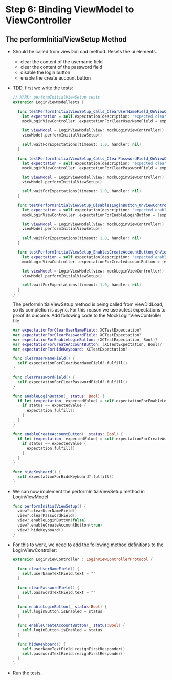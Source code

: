 # Step 6: Binding ViewModel to ViewController

## The performInitialViewSetup Method

- Should be called from viewDidLoad method. Resets the ui elements.

  - clear the content of the username field
  - clear the content of the password field
  - disable the login button
  - enable the create account button

- TDD, first we write the tests:

  ```swift
  // MARK: performInitialViewSetup tests
  extension LoginViewModelTests {
      
    func testPerformInitialViewSetup_Calls_ClearUserNameField_OnViewController() {
      let expectation = self.expectation(description: "expected clearUserNameField() to be called")
      mockLoginViewController!.expectationForClearUserNameField = expectation
  
      let viewModel = LoginViewModel(view: mockLoginViewController!)
      viewModel.performInitialViewSetup()
  
      self.waitForExpectations(timeout: 1.0, handler: nil)
    }
  
    func testPerformInitialViewSetup_Calls_ClearPasswordField_OnViewController() {
      let expectation = self.expectation(description: "expected clearPasswordField() to be called")
      mockLoginViewController!.expectationForClearPasswordField = expectation
  
      let viewModel = LoginViewModel(view: mockLoginViewController!)
      viewModel.performInitialViewSetup()
  
      self.waitForExpectations(timeout: 1.0, handler: nil)
    }
  
    func testPerformInitialViewSetup_DisablesLoginButton_OnViewController() {
      let expectation = self.expectation(description: "expected enableLoginButton(false) to be called")
      mockLoginViewController!.expectationForEnableLoginButton = (expectation, false)
  
      let viewModel = LoginViewModel(view: mockLoginViewController!)
      viewModel.performInitialViewSetup()
  
      self.waitForExpectations(timeout: 1.0, handler: nil)
    }
  
    func testPerformInitialViewSetup_EnablesCreateAccountButton_OnViewController() {
      let expectation = self.expectation(description: "expected enableCreateAccountButton(true) to be called")
      mockLoginViewController!.expectationForCreateAccountButton = (expectation, true)
  
      let viewModel = LoginViewModel(view: mockLoginViewController!)
      viewModel.performInitialViewSetup()
  
      self.waitForExpectations(timeout: 1.0, handler: nil)
    }
  }
  ```

  The performInitialViewSetup method is being called from viewDidLoad, so its completion is async. For this reason we use xctest expectations to proof its oucome.
  Add following code to the MockLoginViewController file

  ```swift
  var expectationForClearUserNameField: XCTestExpectation?
  var expectationForClearPasswordField: XCTestExpectation?
  var expectationForEnableLoginButton: (XCTestExpectation, Bool)?
  var expectationForCreateAccountButton: (XCTestExpectation, Bool)?
  var expectationForHideKeyboard: XCTestExpectation?
  
  func clearUserNameField() {
    self.expectationForClearUserNameField?.fulfill()
  }
  
  func clearPasswordField() {
    self.expectationForClearPasswordField?.fulfill()
  }
  
  func enableLoginButton(_ status: Bool) {
    if let (expectation, expectedValue) = self.expectationForEnableLoginButton {
      if status == expectedValue {
        expectation.fulfill()
      }
    }
  }
  
  func enableCreateAccountButton(_ status: Bool) {
    if let (expectation, expectedValue) = self.expectationForCreateAccountButton {
      if status == expectedValue {
        expectation.fulfill()
      }
    }
  }
  
  func hideKeyboard() {
    self.expectationForHideKeyboard?.fulfill()
  }
  ```


- We can now implement the performInitialViewSetup method in LoginViewModel

  ```swift
  func performInitialViewSetup() { 
    view?.clearUserNameField() 
    view?.clearPasswordField() 
    view?.enableLoginButton(false) 
    view?.enableCreateAccountButton(true)
    view?.hideKeyboard()
  }
  ```

- For this to work, we need to add the following method definitions to the LoginViewController:

  ```swift
  extension LoginViewController : LoginViewControllerProtocol {
      
    func clearUserNameField() {
      self.userNameTextField.text = ""
    }
  
    func clearPasswordField() {
      self.passwordTextField.text = ""
    }
  
    func enableLoginButton(_ status:Bool) {
      self.loginButton.isEnabled = status
    }
  
    func enableCreateAccountButton(_ status:Bool) {
      self.loginButton.isEnabled = status
    }
  
    func hideKeyboard() {
      self.userNameTextField.resignFirstResponder()
      self.passwordTextField.resignFirstResponder()
    }
  }
  ```

- Run the tests.
